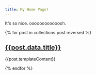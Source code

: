 ```yaml
---
title: My Home Page!
---
```

It's so nice. oooooooooooooh.


{% for post in collections.post reversed %}

<section id="{{ post.data.title slug }}">

<h2><a href="#{{post.data.title slug}}">{{post.data.title}}</a></h2>

{{post.templateContent}}

</section>

{% endfor %}